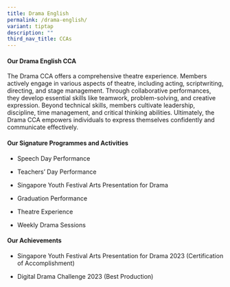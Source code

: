 ```yaml
---
title: Drama English
permalink: /drama-english/
variant: tiptap
description: ""
third_nav_title: CCAs
---
```

<h4><strong>Our Drama English CCA</strong></h4>
<p>The Drama CCA offers a comprehensive theatre experience. Members actively
engage in various aspects of theatre, including acting, scriptwriting,
directing, and stage management. Through collaborative performances, they
develop essential skills like teamwork, problem-solving, and creative expression.
Beyond technical skills, members cultivate leadership, discipline, time
management, and critical thinking abilities. Ultimately, the Drama CCA
empowers individuals to express themselves confidently and communicate
effectively.</p>
<h4><strong>Our Signature Programmes and Activities</strong></h4>
<ul data-tight="true" class="tight">
<li>
<p>Speech Day Performance</p>
</li>
<li>
<p>Teachers’ Day Performance</p>
</li>
<li>
<p>Singapore Youth Festival Arts Presentation for Drama</p>
</li>
<li>
<p>Graduation Performance</p>
</li>
<li>
<p>Theatre Experience</p>
</li>
<li>
<p>Weekly Drama Sessions</p>
</li>
</ul>
<h4><strong>Our Achievements</strong></h4>
<ul data-tight="true" class="tight">
<li>
<p>Singapore Youth Festival Arts Presentation for Drama 2023 (Certification
of Accomplishment)</p>
</li>
<li>
<p>Digital Drama Challenge 2023 (Best Production)</p>
</li>
</ul>
<p></p>
